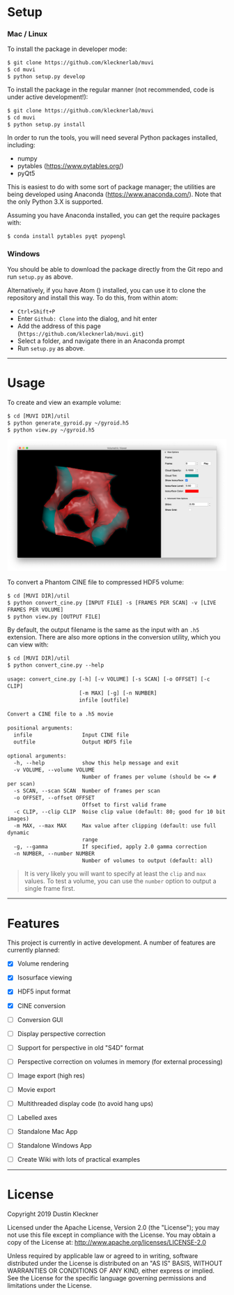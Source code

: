 # Setup

### Mac / Linux

To install the package in developer mode:

```shell
$ git clone https://github.com/klecknerlab/muvi
$ cd muvi
$ python setup.py develop
```

To install the package in the regular manner (not recommended, code is
under active development!):

```shell
$ git clone https://github.com/klecknerlab/muvi
$ cd muvi
$ python setup.py install
```

In order to run the tools, you will need several Python packages installed, including:
  * numpy
  * pytables (https://www.pytables.org/)
  * pyQt5

This is easiest to do with some sort of package manager; the utilities are being
developed using Anaconda (https://www.anaconda.com/).  Note that the only
Python 3.X is supported.

Assuming you have Anaconda installed, you can get the require packages with:

```shell
$ conda install pytables pyqt pyopengl
```

### Windows

You should be able to download the package directly from the Git repo and run `setup.py` as above.  

Alternatively, if you have Atom () installed, you can use it to clone the repository and install this way.
To do this, from within atom:
 - `Ctrl+Shift+P`
 - Enter `Github: Clone` into the dialog, and hit enter
 - Add the address of this page (`https://github.com/klecknerlab/muvi.git`)
 - Select a folder, and navigate there in an Anaconda prompt
 - Run `setup.py` as above.

---

# Usage

To create and view an example volume:

```shell
$ cd [MUVI DIR]/util
$ python generate_gyroid.py ~/gyroid.h5
$ python view.py ~/gyroid.h5
```

![](gyroid.png)

To convert a Phantom CINE file to compressed HDF5 volume:

```shell
$ cd [MUVI DIR]/util
$ python convert_cine.py [INPUT FILE] -s [FRAMES PER SCAN] -v [LIVE FRAMES PER VOLUME]
$ python view.py [OUTPUT FILE]
```

By default, the output filename is the same as the input with an `.h5` extension.  There are also more options in the conversion utility, which you can view with:

```shell
$ cd [MUVI DIR]/util
$ python convert_cine.py --help

usage: convert_cine.py [-h] [-v VOLUME] [-s SCAN] [-o OFFSET] [-c CLIP]
                       [-m MAX] [-g] [-n NUMBER]
                       infile [outfile]

Convert a CINE file to a .h5 movie

positional arguments:
  infile                Input CINE file
  outfile               Output HDF5 file

optional arguments:
  -h, --help            show this help message and exit
  -v VOLUME, --volume VOLUME
                        Number of frames per volume (should be <= # per scan)
  -s SCAN, --scan SCAN  Number of frames per scan
  -o OFFSET, --offset OFFSET
                        Offset to first valid frame
  -c CLIP, --clip CLIP  Noise clip value (default: 80; good for 10 bit images)
  -m MAX, --max MAX     Max value after clipping (default: use full dynamic
                        range
  -g, --gamma           If specified, apply 2.0 gamma correction
  -n NUMBER, --number NUMBER
                        Number of volumes to output (default: all)
```


> It is very likely you will want to specify at least the `clip`  and `max` values.  To test a volume, you can use the `number` option to output a single frame first.

---

# Features

This project is currently in active development.
A number of features are currently planned:

- [x] Volume rendering
- [x] Isosurface viewing
- [x] HDF5 input format
- [x] CINE conversion
- [ ] Conversion GUI
- [ ] Display perspective correction
- [ ] Support for perspective in old "S4D" format  
- [ ] Perspective correction on volumes in memory (for external processing)
- [ ] Image export (high res)
- [ ] Movie export
- [ ] Multithreaded display code (to avoid hang ups)
- [ ] Labelled axes
- [ ] Standalone Mac App
- [ ] Standalone Windows App
- [ ] Create Wiki with lots of practical examples



---

# License

Copyright 2019 Dustin Kleckner

Licensed under the Apache License, Version 2.0 (the "License");
you may not use this file except in compliance with the License.
You may obtain a copy of the License at: http://www.apache.org/licenses/LICENSE-2.0

Unless required by applicable law or agreed to in writing, software
distributed under the License is distributed on an "AS IS" BASIS,
WITHOUT WARRANTIES OR CONDITIONS OF ANY KIND, either express or implied.
See the License for the specific language governing permissions and
limitations under the License.
